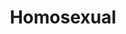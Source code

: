---
title: Homosexual
description:
image:
  src: ''
  alt: 'Homosexual Flag'
type: ''
lastModified: 2025-09-01
---